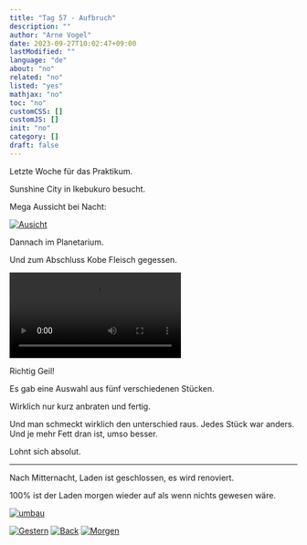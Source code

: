 ```yaml
---
title: "Tag 57 - Aufbruch"
description: ""
author: "Arne Vogel"
date: 2023-09-27T10:02:47+09:00
lastModified: ""
language: "de"
about: "no"
related: "no"
listed: "yes"
mathjax: "no"
toc: "no"
customCSS: []
customJS: []
init: "no"
category: []
draft: false
---
```


Letzte Woche für das Praktikum.

Sunshine City in Ikebukuro besucht.

Mega Aussicht bei Nacht:

[![Ausicht](aussicht-small.jpg)](aussicht.jpg)

Dannach im Planetarium.

Und zum Abschluss Kobe Fleisch gegessen.

<video controls src="kobe.mp4"></video>

Richtig Geil!

Es gab eine Auswahl aus fünf verschiedenen Stücken.

Wirklich nur kurz anbraten und fertig.

Und man schmeckt wirklich den unterschied raus.
Jedes Stück war anders.
Und je mehr Fett dran ist, umso besser.

Lohnt sich absolut.


---

Nach Mitternacht, Laden ist geschlossen, es wird renoviert.

100% ist der Laden morgen wieder auf als wenn nichts gewesen wäre.

[![umbau](umbau-small.jpg)](umbau.jpg)



[![Gestern](../left.png)](../tag-56) [![Back](../back.png)](..) [![Morgen](../right.png)](../tag-58)

